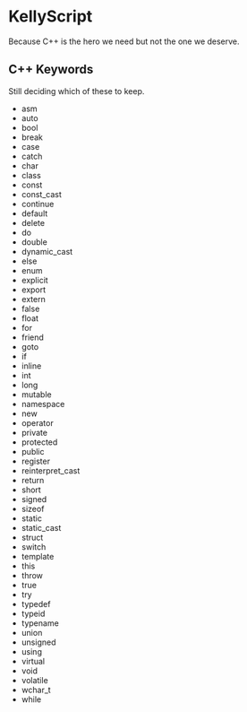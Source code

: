 # KellyScript

Because C++ is the hero we need but not the one we deserve.

## C++ Keywords

Still deciding which of these to keep.

* asm
* auto
* bool
* break
* case
* catch
* char
* class
* const
* const_cast
* continue
* default
* delete
* do
* double
* dynamic_cast
* else
* enum
* explicit
* export
* extern
* false
* float
* for
* friend
* goto
* if
* inline
* int
* long
* mutable
* namespace
* new
* operator
* private
* protected
* public
* register
* reinterpret_cast
* return
* short
* signed
* sizeof
* static
* static_cast
* struct
* switch
* template
* this
* throw
* true
* try
* typedef
* typeid
* typename
* union
* unsigned
* using
* virtual
* void
* volatile
* wchar_t
* while
